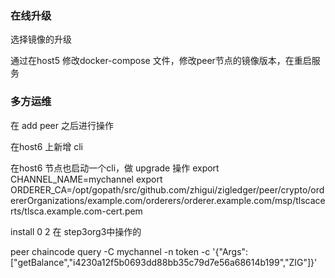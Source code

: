 ### 在线升级

选择镜像的升级

通过在host5 修改docker-compose 文件，修改peer节点的镜像版本，在重启服务


### 多方运维

在 add peer 之后进行操作

在host6 上新增 cli

在host6 节点也启动一个cli，做 upgrade 操作
export CHANNEL_NAME=mychannel
export ORDERER_CA=/opt/gopath/src/github.com/zhigui/zigledger/peer/crypto/ordererOrganizations/example.com/orderers/orderer.example.com/msp/tlscacerts/tlsca.example.com-cert.pem

install 0 2 在 step3org3中操作的

peer chaincode query -C mychannel -n token -c '{"Args":["getBalance","i4230a12f5b0693dd88bb35c79d7e56a68614b199","ZIG"]}'

